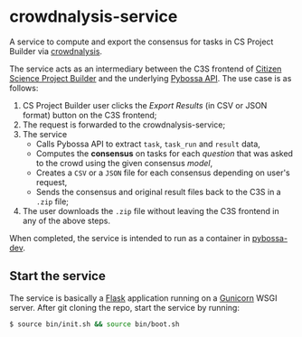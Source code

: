 # crowdnalysis-service
A service to compute and export the consensus for tasks in CS Project Builder via 
[crowdnalysis](https://github.com/Crowd4SDG/crowdnalysis).

The service acts as an intermediary between the C3S frontend of 
[Citizen Science Project Builder](https://lab.citizenscience.ch/) and the underlying 
[Pybossa API](https://docs.pybossa.com/api/intro/). 
The use case is as follows:
1. CS Project Builder user clicks the *Export Results* (in CSV or JSON format) button on the C3S frontend;
2. The request is forwarded to the crowdnalysis-service;
3. The service 
   - Calls Pybossa API to extract `task`, `task_run` and `result` data,
   - Computes the **consensus** on tasks for each *question* that was asked to the crowd using the 
given consensus *model*,
   - Creates a `CSV` or a `JSON` file for each consensus depending on user's request,
   - Sends the consensus and original result files back to the C3S in a `.zip` file;
4. The user downloads the `.zip` file without leaving the C3S frontend in any of the above steps.

When completed, the service is intended to run as a container in 
[pybossa-dev](https://github.com/Crowd4SDG/pybossa-dev).

## Start the service
The service is basically a [Flask](https://flask.palletsprojects.com/) application running on a 
[Gunicorn](https://gunicorn.org/) WSGI server. After git cloning the repo, start the service by running:

```bash
$ source bin/init.sh && source bin/boot.sh
```